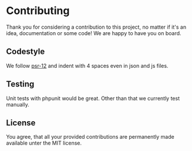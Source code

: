 # Contributing

Thank you for considering a contribution to this project, no matter if it's an idea, documentation or some code! We are happy to have you on board.

## Codestyle

We follow [psr-12](https://www.php-fig.org/psr/psr-12/) and indent with 4 spaces even in json and js files.

## Testing

Unit tests with phpunit would be great. Other than that we currently test manually.

## License

You agree, that all your provided contributions are permanently made available unter the MIT license.
